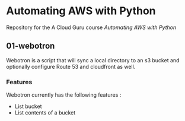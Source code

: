 # Automating AWS with Python

Repository for the A Cloud Guru course *Automating AWS with Python*

## 01-webotron

Webotron is a script that will sync a local directory to an s3 bucket and optionally configure Route 53 and cloudfront as well.

### Features

Webotron currently has the following features : 

- List bucket
- List contents of a bucket